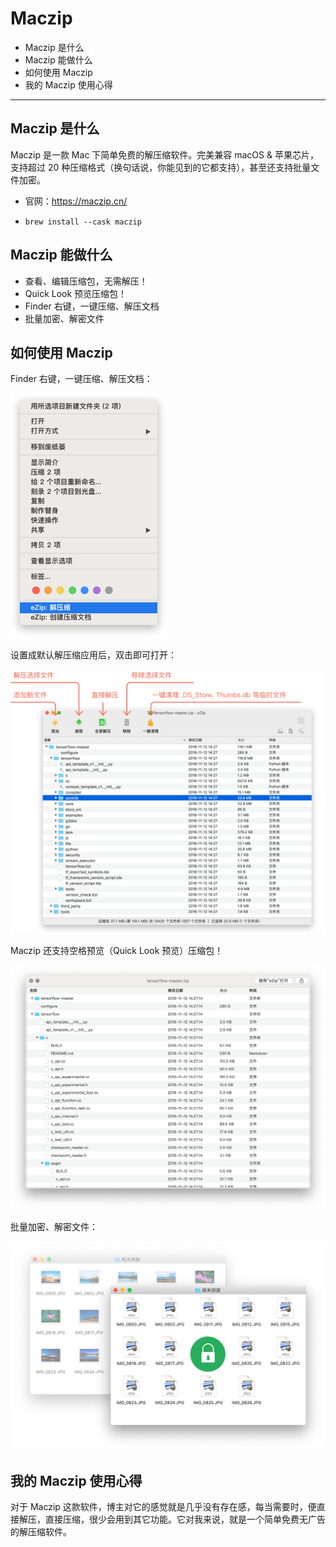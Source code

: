 # Maczip

- Maczip 是什么
- Maczip 能做什么
- 如何使用 Maczip
- 我的 Maczip 使用心得

----

## Maczip 是什么

Maczip 是一款 Mac 下简单免费的解压缩软件。完美兼容 macOS & 苹果芯片，支持超过 20 种压缩格式（换句话说，你能见到的它都支持），甚至还支持批量文件加密。

- 官网：https://maczip.cn/

- `brew install --cask maczip`

## Maczip 能做什么

- 查看、编辑压缩包，无需解压！
- Quick Look 预览压缩包！
- Finder 右键，一键压缩、解压文档
- 批量加密、解密文件

## 如何使用 Maczip

Finder 右键，一键压缩、解压文档：

<img src="./assets/feature-service.png" alt="img" style="zoom:50%;" />

设置成默认解压缩应用后，双击即可打开：

![img](./assets/feature-main.png)

Maczip 还支持空格预览（Quick Look 预览）压缩包！

![img](./assets/feature-quicklook.png)

批量加密、解密文件：

![img](./assets/feature-encrypt.png)

## 我的 Maczip 使用心得

对于 Maczip 这款软件，博主对它的感觉就是几乎没有存在感，每当需要时，便直接解压，直接压缩，很少会用到其它功能。它对我来说，就是一个简单免费无广告的解压缩软件。



